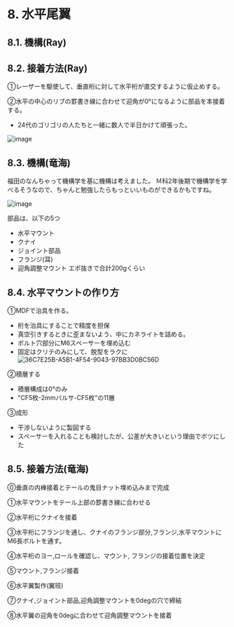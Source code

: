 # 8. 水平尾翼
## 8.1. 機構(Ray)

## 8.2. 接着方法(Ray)
①レーザーを駆使して、垂直桁に対して水平桁が直交するように仮止めする。

②水平の中心のリブの罫書き線に合わせて迎角が0°になるように部品を本接着する。
- 24代のゴリゴリの人たちと一緒に数人で半日かけて頑張った。

![image](https://github.com/user-attachments/assets/6eb90a1a-9b84-4bc8-85db-e0a74e282402)

## 8.3. 機構(竜海)
福田のなんちゃって機構学を基に機構は考えました。
Ｍ科2年後期で機構学を学べるそうなので、ちゃんと勉強したらもっといいものができるかもですね。

![image](https://github.com/user-attachments/assets/429e4dfc-e3d6-445e-b08b-fad9e2e31ee6)

部品は、以下の5つ
- 水平マウント
- クナイ
- ジョイント部品
- フランジ(耳)
- 迎角調整マウント
エポ抜きで合計200gくらい

## 8.4. 水平マウントの作り方
①MDFで治具を作る。
- 桁を治具にすることで精度を担保
- 真空引きするときに歪まないよう、中にカネライトを詰める。
- ボルト穴部分にM6スペーサーを埋め込む
- 固定はクリテのみにして、脱型をラクに
![36C7E25B-A5B1-4F54-9043-97BB3D0BC56D](https://github.com/user-attachments/assets/a99bed40-e6f6-4c58-aa45-4f5b6450035f)

②積層する
- 積層構成は0°のみ
- "CF5枚-2mmバルサ-CF5枚"の11層

③成形
- 干渉しないように製図する
- スペーサーを入れることも検討したが、公差が大きいという理由でボツにした

## 8.5. 接着方法(竜海)
⓪垂直の内棒接着とテールの鬼目ナット埋め込みまで完成

①水平マウントをテール上部の罫書き線に合わせる

②水平桁にクナイを接着

③水平桁にフランジを通し、クナイのフランジ部分,フランジ,水平マウントにM6長ボルトを通す。

④水平桁のヨー,ロールを確認し、マウント, フランジの接着位置を決定

⑤マウント,フランジ接着

⑥水平翼製作(翼班)

⑦クナイ,ジョイント部品,迎角調整マウントを0degの穴で締結

⑧水平翼の迎角を0degに合わせて迎角調整マウントを接着

